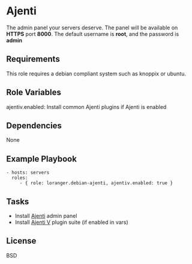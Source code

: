 Ajenti
======

The admin panel your servers deserve.
The panel will be available on __HTTPS__ port __8000__. The default username is __root__, and the password is __admin__

Requirements
------------

This role requires a debian compliant system such as knoppix or ubuntu.

Role Variables
--------------

ajentiv.enabled: Install common Ajenti plugins if Ajenti is enabled

Dependencies
------------

None

Example Playbook
----------------

    - hosts: servers
      roles:
         - { role: loranger.debian-ajenti, ajentiv.enabled: true }

Tasks
-----

  - Install [Ajenti](http://ajenti.org/) admin panel
  - Install [Ajenti V](http://ajenti.org/) plugin suite (if enabled in vars)

License
-------

BSD